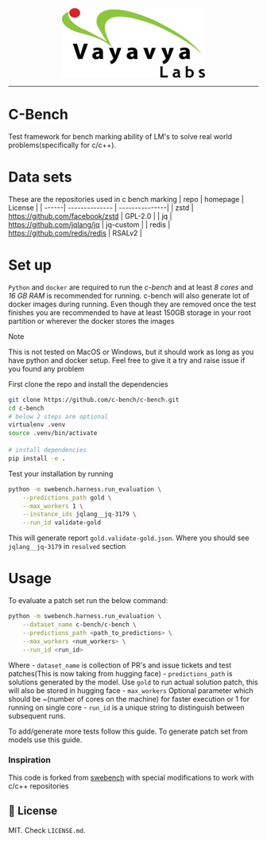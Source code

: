 <p align="center">
  <a href="https://swebench.com">
    <img src="assets/figures/vayavya-logo.svg" style="height: 10em" alt="vayavya-logo" />
  </a>
</p>



---

# C-Bench

Test framework for bench marking ability of LM's to solve real world problems(specifically for c/c++).

# Data sets

These are the repositories used in c bench marking
| repo | homepage | License |
| ------| -------------- | ---------------|
| zstd | https://github.com/facebook/zstd | GPL-2.0 |
| jq   | https://github.com/jqlang/jq | jq-custom |
| redis | https://github.com/redis/redis | RSALv2 |


# Set up

`Python` and `docker` are required to run the *c-bench* and at least *8 cores* and *16 GB RAM* is recommended for running.
c-bench will also generate lot of docker images during running. Even though they are removed once the test finishes
you are recommended to have at least 150GB storage in your root partition or wherever the docker stores the images

> [!NOTE]
> This is not tested on MacOS or Windows, but it should work as long as you have python and docker setup.
> Feel free to give it a try and raise issue if you found any problem

First clone the repo and install the dependencies
```bash
git clone https://github.com/c-bench/c-bench.git
cd c-bench
# below 2 steps are optional
virtualenv .venv
source .venv/bin/activate

# install dependencies
pip install -e .
```

Test your installation by running
```bash
python -m swebench.harness.run_evaluation \
    --predictions_path gold \
    --max_workers 1 \
    --instance_ids jqlang__jq-3179 \
    --run_id validate-gold
```

This will generate report `gold.validate-gold.json`. Where you should see `jqlang__jq-3179` in `resolved` section

# Usage

To evaluate a patch set run the below command:

```bash
python -m swebench.harness.run_evaluation \
    --dataset_name c-bench/c-bench \
    --predictions_path <path_to_predictions> \
    --max_workers <num_workers> \
    --run_id <run_id>
```
Where
    - `dataset_name` is collection of PR's and issue tickets and test patches(This is now taking from hugging face)
    - `predictions_path` is solutions generated by the model. Use `gold` to run actual solution patch, this will also be stored in hugging face
    - `max_workers` Optional parameter which should be ~(number of cores on the machine) for faster execution or 1 for running on single core
    - `run_id` is a unique string to distinguish between subsequent runs.

To add/generate more tests follow this guide.
To generate patch set from models use this guide.

### Inspiration

This code is forked from [swebench](https://github.com/SWE-bench/SWE-bench) with special modifications to work with c/c++ repositories

## 🪪 License
MIT. Check `LICENSE.md`.
